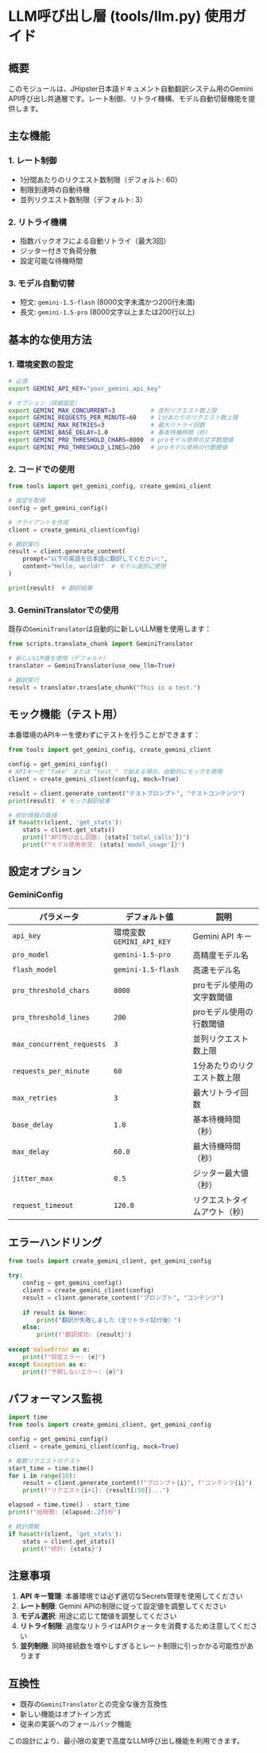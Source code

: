 # LLM呼び出し層 (tools/llm.py) 使用ガイド

## 概要

このモジュールは、JHipster日本語ドキュメント自動翻訳システム用のGemini API呼び出し共通層です。レート制御、リトライ機構、モデル自動切替機能を提供します。

## 主な機能

### 1. レート制御
- 1分間あたりのリクエスト数制限（デフォルト: 60）
- 制限到達時の自動待機
- 並列リクエスト数制限（デフォルト: 3）

### 2. リトライ機構
- 指数バックオフによる自動リトライ（最大3回）
- ジッター付きで負荷分散
- 設定可能な待機時間

### 3. モデル自動切替
- 短文: `gemini-1.5-flash` (8000文字未満かつ200行未満)
- 長文: `gemini-1.5-pro` (8000文字以上または200行以上)

## 基本的な使用方法

### 1. 環境変数の設定

```bash
# 必須
export GEMINI_API_KEY="your_gemini_api_key"

# オプション（詳細設定）
export GEMINI_MAX_CONCURRENT=3          # 並列リクエスト数上限
export GEMINI_REQUESTS_PER_MINUTE=60    # 1分あたりのリクエスト数上限
export GEMINI_MAX_RETRIES=3             # 最大リトライ回数
export GEMINI_BASE_DELAY=1.0            # 基本待機時間（秒）
export GEMINI_PRO_THRESHOLD_CHARS=8000  # proモデル使用の文字数閾値
export GEMINI_PRO_THRESHOLD_LINES=200   # proモデル使用の行数閾値
```

### 2. コードでの使用

```python
from tools import get_gemini_config, create_gemini_client

# 設定を取得
config = get_gemini_config()

# クライアントを作成
client = create_gemini_client(config)

# 翻訳実行
result = client.generate_content(
    prompt="以下の英語を日本語に翻訳してください:",
    content="Hello, world!"  # モデル選択に使用
)

print(result)  # 翻訳結果
```

### 3. GeminiTranslatorでの使用

既存の`GeminiTranslator`は自動的に新しいLLM層を使用します：

```python
from scripts.translate_chunk import GeminiTranslator

# 新しいLLM層を使用（デフォルト）
translator = GeminiTranslator(use_new_llm=True)

# 翻訳実行
result = translator.translate_chunk("This is a test.")
```

## モック機能（テスト用）

本番環境のAPIキーを使わずにテストを行うことができます：

```python
from tools import get_gemini_config, create_gemini_client

config = get_gemini_config()
# APIキーが "fake" または "test_" で始まる場合、自動的にモックを使用
client = create_gemini_client(config, mock=True)

result = client.generate_content("テストプロンプト", "テストコンテンツ")
print(result)  # モック翻訳結果

# 統計情報の取得
if hasattr(client, 'get_stats'):
    stats = client.get_stats()
    print(f"API呼び出し回数: {stats['total_calls']}")
    print(f"モデル使用状況: {stats['model_usage']}")
```

## 設定オプション

### GeminiConfig

| パラメータ | デフォルト値 | 説明 |
|-----------|-------------|------|
| `api_key` | 環境変数 `GEMINI_API_KEY` | Gemini API キー |
| `pro_model` | `gemini-1.5-pro` | 高精度モデル名 |
| `flash_model` | `gemini-1.5-flash` | 高速モデル名 |
| `pro_threshold_chars` | `8000` | proモデル使用の文字数閾値 |
| `pro_threshold_lines` | `200` | proモデル使用の行数閾値 |
| `max_concurrent_requests` | `3` | 並列リクエスト数上限 |
| `requests_per_minute` | `60` | 1分あたりのリクエスト数上限 |
| `max_retries` | `3` | 最大リトライ回数 |
| `base_delay` | `1.0` | 基本待機時間（秒） |
| `max_delay` | `60.0` | 最大待機時間（秒） |
| `jitter_max` | `0.5` | ジッター最大値（秒） |
| `request_timeout` | `120.0` | リクエストタイムアウト（秒） |

## エラーハンドリング

```python
from tools import create_gemini_client, get_gemini_config

try:
    config = get_gemini_config()
    client = create_gemini_client(config)
    result = client.generate_content("プロンプト", "コンテンツ")
    
    if result is None:
        print("翻訳が失敗しました（全リトライ試行後）")
    else:
        print(f"翻訳成功: {result}")
        
except ValueError as e:
    print(f"設定エラー: {e}")
except Exception as e:
    print(f"予期しないエラー: {e}")
```

## パフォーマンス監視

```python
import time
from tools import create_gemini_client, get_gemini_config

config = get_gemini_config()
client = create_gemini_client(config, mock=True)

# 複数リクエストのテスト
start_time = time.time()
for i in range(10):
    result = client.generate_content(f"プロンプト{i}", f"コンテンツ{i}")
    print(f"リクエスト{i+1}: {result[:50]}...")

elapsed = time.time() - start_time
print(f"総時間: {elapsed:.2f}秒")

# 統計情報
if hasattr(client, 'get_stats'):
    stats = client.get_stats()
    print(f"統計: {stats}")
```

## 注意事項

1. **API キー管理**: 本番環境では必ず適切なSecrets管理を使用してください
2. **レート制限**: Gemini APIの制限に従って設定値を調整してください
3. **モデル選択**: 用途に応じて閾値を調整してください
4. **リトライ制限**: 過度なリトライはAPIクォータを消費するため注意してください
5. **並列制限**: 同時接続数を増やしすぎるとレート制限に引っかかる可能性があります

## 互換性

- 既存の`GeminiTranslator`との完全な後方互換性
- 新しい機能はオプトイン方式
- 従来の実装へのフォールバック機能

この設計により、最小限の変更で高度なLLM呼び出し機能を利用できます。